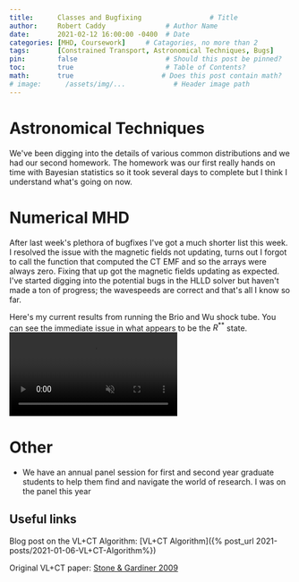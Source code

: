 ```yaml
---
title:      Classes and Bugfixing                 # Title
author:     Robert Caddy               # Author Name
date:       2021-02-12 16:00:00 -0400  # Date
categories: [MHD, Coursework]     # Catagories, no more than 2
tags:       [Constrained Transport, Astronomical Techniques, Bugs]                     # Tags, any number
pin:        false                      # Should this post be pinned?
toc:        true                       # Table of Contents?
math:       true                      # Does this post contain math?
# image:      /assets/img/...            # Header image path
---
```


# Astronomical Techniques

We've been digging into the details of various common distributions and we had
our second homework. The homework was our first really hands on time with
Bayesian statistics so it took several days to complete but I think I understand
what's going on now.

# Numerical MHD

After last week's plethora of bugfixes I've got a much shorter list this week. I
resolved the issue with the magnetic fields not updating, turns out I forgot to
call the function that computed the CT EMF and so the arrays were
always zero. Fixing that up got the magnetic fields updating as expected. I've
started digging into the potential bugs in the HLLD solver but haven't made a
ton of progress; the wavespeeds are correct and that's all I know so far.

Here's my current results from running the Brio and Wu shock tube. You can see
the immediate issue in what appears to be the $R^{**}$ state.
<video muted autoplay controls style="max-width:100%; height:auto">
    <source type="video/mp4" src="/assets/img/2021-post-assets/02-February/2021-02-12-BWShockTube.mp4">
</video>

# Other

- We have an annual panel session for first and second year graduate students to
  help them find and navigate the world of research. I was on the panel this
  year

## Useful links

Blog post on the VL+CT Algorithm: [VL+CT Algorithm]({% post_url 2021-posts/2021-01-06-VL+CT-Algorithm%})

Original VL+CT paper: [Stone & Gardiner 2009](https://www.sciencedirect.com/science/article/abs/pii/S1384107608000754?via%3Dihub)
